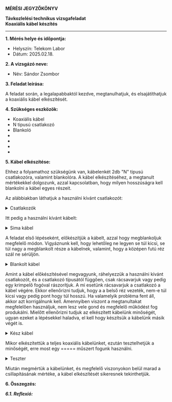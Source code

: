 **MÉRÉSI JEGYZŐKÖNYV**

**Távkozlelési technikus vizsgafeladat**  
**Koaxiális kábel készítés**

---

**1. Mérés helye és időpontja:**  
- Helyszín: Telekom Labor
- Dátum: 2025.02.18.


**2. A vizsgázó neve:**  
- Név: Sándor Zsombor

**3. Feladat leírása:**

A feladat során, a legalapabbaktól kezdve, megtanulhatjuk, és elsajátíthatjuk a koaxiális kábel elkészítését.

**4. Szükséges eszközök:**  

- Koaxiális kábel
- N tipusú csatlakozó
- Blankoló
- 
- 
- 
- 

**5. Kábel elkészítése:**

Ehhez a folyamathoz szükségünk van, kábelenkét 2db "N" tipusú csatlakozóra, valamint blankolóra. A kábel elkészítéséhez, a megtanult mértékekkel dolgozunk, azzal kapcsolatban, hogy milyen hosszúságra kell blankolni a kábel egyes részeit.

Az alábbiakban láthatjuk a használni kívánt csatlakozót:

<details>
    <summary>Csatlakozók</summary>
    <img src="" width="360" height="640">
</details>

Itt pedig a használni kívánt kábelt:

<details>
    <summary>Sima kábel</summary>
    <img src="" width="360" height="640">
</details>

A feladat első lépéseként, előkészítjük a kábelt, azzal hogy megblankoljuk megfelelő módon. Vigyáznunk kell, hogy lehetőleg ne legyen se túl kicsi, se túl nagy a megblankolt része a kábelnek, valamint, hogy a középen futú réz szál ne sérüljön.

<details>
    <summary>Blankolt kábel</summary>
    <img src="" width="360" height="640">
</details>

Amint a kábel előkészítésével megvagyunk, ráhelyezzük a használni kívánt csatlakozót, és a csatlakozó típusától függően, csak rácsavarjuk vagy pedig egy krimpelő fogóval rászorítjuk. A mi esetünk rácsavarjuk a csatlakozó a kábel végére. Ekkor ellenőrizni tudjuk, hogy a a belső réz vezeték, nem-e túl kicsi vagy pedig pont hogy túl hosszú. Ha valamelyik probléma fent áll, akkor azt korrigálnunk kell. Amennyiben viszont a megtanultakat megfelelően használjuk, nem lesz vele gond és megfelelő működést fog produkálni.
Mielőtt ellenőrizni tudjuk az elkészített kábelünk minőségét, ugyan ezeket a lépésekkel haladva, el kell hogy készítsük a kábelünk másik végét is.

<details>
    <summary>Kész kábel</summary>
    <img src="" width="360" height="640">
</details>

Mikor elkészítettük a teljes koaxiális kábelünket, ezután tesztelhetjük a minőségét, erre most egy ===== műszert fogunk használni.

<details>
    <summary>Teszter</summary>
    <img src="" width="360" height="640">
</details>

Miután megmértük a kábelünket, és megfelelő viszonyokon belül marad a csillapításának mértéke, a kábel elkészítését sikeresnek tekinthetjük.

**6. Összegzés:**


***6.1. Reflexió:***
